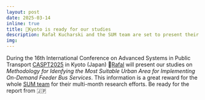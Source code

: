 ```yaml
---
layout: post
date: 2025-03-14 
inline: true
title: 📣Kyoto is ready for our studies
description: Rafał Kucharski and the SUM team are set to present their research on identifying optimal urban areas for on-demand feeder bus services at the 16th International Conference on Advanced Systems in Public Transport (CASPT2025) in Kyoto, Japan. Stay tuned for updates on their groundbreaking work.
img: 
---
```


During the 16th International Conference on Advanced Systems in Public Transport [CASPT2025]( https://caspt.org/) in Kyoto (Japan) 🎤[Rafal](https://www.rafalkucharskilab.pl/research/rafal_kucharski/) will present our studies on _Methodology for Idenfying the Most Suitable Urban Area for Implementing On-Demand Feeder Bus Services_. This information is a great reward for the whole [SUM team](https://www.rafalkucharskilab.pl/research/SUM/) for their multi-month research efforts. Be ready for the report from 🇯🇵
